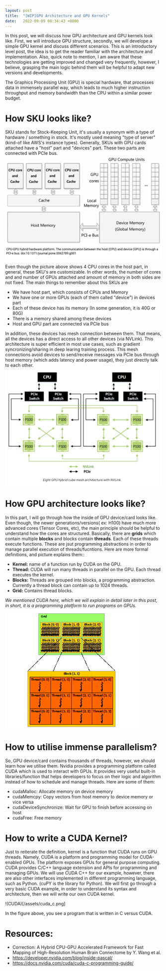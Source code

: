 ```yaml
---
layout: post
title:  "[WIP]GPU Architecture and GPU Kernels"
date:   2022-09-09 08:34:43 +0000
---
```

In this post, we will discuss how GPU architecture and GPU kernels look like. First, we will introduce GPU structure, secondly, we will develope a simple GPU kernel and discuss different scenarios. This is an introductory level post, the idea is to get the reader familiar with the architecture and implementation. Also, quick note to mention, I am aware that these technologies are getting improved and changed very frequently, however, I believe, grasping the main logic behind them will be helpful to adapt new versions and developments.  

The Graphics Processing Unit (GPU) is special hardware, that processes data in immensely parallel way, which leads to much higher instruction throughput and memory bandwidth than the CPU within a similar power budget.

# How SKU looks like?

SKU stands for Stock-Keeping Unit, it's usually a synonym with a type of hardware / something in stock. It's mostly used meaning "type of server" (kind-of like AWS's instance types). Generally, SKUs with GPU cards attached have a "host" part and "devices" part. These two parts are connected with PCIe bus.  
![GPU-CPU hybrid platform](/assets/gpu-cpu-hybrid.png)
 
Even though the picture above shows 4 CPU cores in the host part, in general, these SKU's are customizable. In other words, the number of cores and and number of GPUs attached and amount of memory in both sides are not fixed. The main things to remember about this SKUs are

 - We have host part, which consists of CPUs and Memory
 - We have one or more GPUs (each of them called "device") in devices part
 - Each of these device has its memory (In some generation, it is 40G or 80G)
 - There is a memory shared among these devices
 - Host and GPU part are connected via PCIe bus

In addition, these devices has mesh connection between them. That means, all the devices has a direct access to all other devices (via NVLink). This architecture is super efficient in most use cases, such as gradient syncronizing/sharing in deep learing training process. This mesh connections avoid devices to send/receive messages via PCIe bus through host memory (which adds latency and power usage), they just directly talk to each other.
![mesh-connection](/assets/mesh.png) 

# How GPU architecture looks like?

In this part, I will go through how the inside of GPU device/card looks like. Even though, the newer generations/versions( ex: H100) have much more advanced cores (Tensor Cores, etc), the main principle should be helpful to understand how the cores are structured. Basically, there are __grids__ which contain multiple __blocks__ and blocks contain __threads__. Each of these threads execute functions. These are jsut programming abstractions in order to manage parallel execution of threads/fucntions. Here are more formal definitions, and picture explains them::

 - **Kernel:** name of a function run by CUDA on the GPU.
 - **Thread:** CUDA will run many threads in parallel on the GPU. Each thread executes the kernel.
 - **Blocks:** Threads are grouped into blocks, a programming abstraction. Currently a thread block can contain up to 1024 threads.
 - **Grid:** Contains thread blocks.

_We mentioned CUDA here, which we will explain in detail later in this post, in short, it is a programming platform to run programs on GPUs._


![grid](/assets/grid.png)


# How to utilise immense parallelism?

So, GPU device/card contains thousands of threads, however, we should learn how we utilise them. Nvidia provides a programming platform called CUDA which is used to interact with GPUs. It provides very useful built-in libraries/function that helps developers to focus on their logic and algorithm instead of how to schedule and manage threads. Here are some of them:

 - cudaMalloc: Allocate memory on device memory
 - cudaMemcpy: Copy vectors from host memory to device memory or vice versa
 - cudaDeviceSynchronize: Wait for GPU to finish before accessing on host	 
 - cudaFree: Free memory

# How to write a CUDA Kernel?


Just to reiterate the definition, kernel is a function that CUDA runs on GPU threads. Namely, CUDA is a platform and programming model for CUDA-enabled GPUs. The platform exposes GPUs for general purpose computing. CUDA provides C/C++ language extension and APIs for programming and managing GPUs. We will use CUDA C++ for our example, however, there are also other interfaces implemented in different programming language, such as Python. (cuPY is the library for Python). 
We will first go through a very basic CUDA example, in order to understand its syntax and architecture, then we will write our own CUDA kernel.


!(CUDA)[/assets/cuda_c.png]
   

In the figure above, you see a program that is written in C versus CUDA.

# Resources:
 - Correction: A Hybrid CPU-GPU Accelerated Framework for Fast Mapping of High-Resolution Human Brain Connectome by Y. Wang et al. 
 - https://developer.nvidia.com/blog/inside-pascal/
 - https://docs.nvidia.com/cuda/cuda-c-programming-guide/
